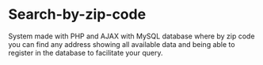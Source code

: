 # Search-by-zip-code
 System made with PHP and AJAX with MySQL database where by zip code you can find any address showing all available data and being able to register in the database to facilitate your query.
